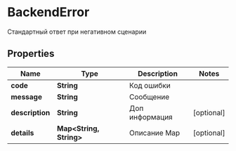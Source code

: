 

# BackendError

Стандартный ответ при негативном сценарии

## Properties

| Name | Type | Description | Notes |
|------------ | ------------- | ------------- | -------------|
|**code** | **String** | Код ошибки |  |
|**message** | **String** | Сообщение |  |
|**description** | **String** | Доп информация |  [optional] |
|**details** | **Map&lt;String, String&gt;** | Описание Map  |  [optional] |



